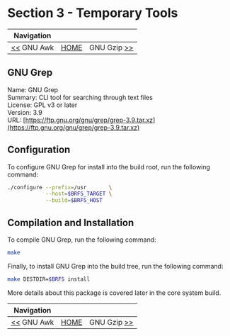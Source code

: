 # Section 3 - Temporary Tools

| Navigation |||
| --- | --- | ---: |
| [<<](./GAWK.md) GNU Awk | [HOME](../README.md) | GNU Gzip [>>](./GNUGzip.md) |

## GNU Grep

Name: GNU Grep<br />
Summary: CLI tool for searching through text files<br />
License: GPL v3 or later<br />
Version: 3.9<br />
URL: [https://ftp.gnu.org/gnu/grep/grep-3.9.tar.xz](https://ftp.gnu.org/gnu/grep/grep-3.9.tar.xz)<br />

## Configuration

To configure GNU Grep for install into the build root, run the following command:

```bash
./configure --prefix=/usr       \
            --host=$BRFS_TARGET \
            --build=$BRFS_HOST
```

## Compilation and Installation

To compile GNU Grep, run the following command:

```bash
make
```

Finally, to install GNU Grep into the build tree, run the following command:

```bash
make DESTDIR=$BRFS install
```

More details about this package is covered later in the core system build.

| Navigation |||
| --- | --- | ---: |
| [<<](./GAWK.md) GNU Awk | [HOME](../README.md) | GNU Gzip [>>](./GNUGzip.md) |

